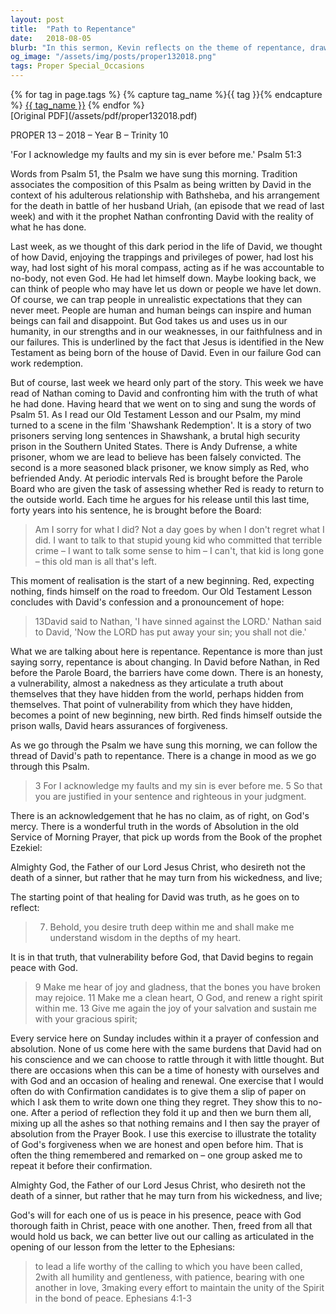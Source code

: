 ```yaml
---
layout: post
title:  "Path to Repentance"
date:   2018-08-05
blurb: "In this sermon, Kevin reflects on the theme of repentance, drawing parallels between King David's confession and the characters in the film 'Shawshank Redemption'. He emphasizes the importance of honesty, vulnerability, and the transformative power of God's forgiveness. The sermon encourages self-reflection and the embrace of God's absolution as a path to peace and renewal."
og_image: "/assets/img/posts/proper132018.png"
tags: Proper Special_Occasions
---    
```

<div class="tag-pills">
  {% for tag in page.tags %}
    {% capture tag_name %}{{ tag }}{% endcapture %}
    <a href="{{ site.baseurl }}/tag/{{ tag_name }}" class="tag-pill">{{ tag_name }}</a>
  {% endfor %}
</div>
[Original PDF](/assets/pdf/proper132018.pdf)

PROPER 13 – 2018 – Year B – Trinity 10

'For I acknowledge my faults and my sin is ever before me.' Psalm 51:3

Words from Psalm 51, the Psalm we have sung this morning. Tradition associates the composition of this Psalm as being written by David in the context of his adulterous relationship with Bathsheba, and his arrangement for the death in battle of her husband Uriah, (an episode that we read of last week) and with it the prophet Nathan confronting David with the reality of what he has done.

Last week, as we thought of this dark period in the life of David, we thought of how David, enjoying the trappings and privileges of power, had lost his way, had lost sight of his moral compass, acting as if he was accountable to no-body, not even God. He had let himself down. Maybe looking back, we can think of people who may have let us down or people we have let down. Of course, we can trap people in unrealistic expectations that they can never meet. People are human and human beings can inspire and human beings can fail and disappoint. But God takes us and uses us in our humanity, in our strengths and in our weaknesses, in our faithfulness and in our failures. This is underlined by the fact that Jesus is identified in the New Testament as being born of the house of David. Even in our failure God can work redemption.

But of course, last week we heard only part of the story. This week we have read of Nathan coming to David and confronting him with the truth of what he had done. Having heard that we went on to sing and sung the words of Psalm 51. As I read our Old Testament Lesson and our Psalm, my mind turned to a scene in the film 'Shawshank Redemption'. It is a story of two prisoners serving long sentences in Shawshank, a brutal high security prison in the Southern United States. There is Andy Dufrense, a white prisoner, whom we are lead to believe has been falsely convicted. The second is a more seasoned black prisoner, we know simply as Red, who befriended Andy. At periodic intervals Red is brought before the Parole Board who are given the task of assessing whether Red is ready to return to the outside world. Each time he argues for his release until this last time, forty years into his sentence, he is brought before the Board:

> Am I sorry for what I did? Not a day goes by when I don't regret what I did. I want to talk to that stupid young kid who committed that terrible crime – I want to talk some sense to him – I can't, that kid is long gone – this old man is all that's left.

This moment of realisation is the start of a new beginning. Red, expecting nothing, finds himself on the road to freedom. Our Old Testament Lesson concludes with David's confession and a pronouncement of hope:

> 13David said to Nathan, 'I have sinned against the LORD.' Nathan said to David, 'Now the LORD has put away your sin; you shall not die.'

What we are talking about here is repentance. Repentance is more than just saying sorry, repentance is about changing. In David before Nathan, in Red before the Parole Board, the barriers have come down. There is an honesty, a vulnerability, almost a nakedness as they articulate a truth about themselves that they have hidden from the world, perhaps hidden from themselves. That point of vulnerability from which they have hidden, becomes a point of new beginning, new birth. Red finds himself outside the prison walls, David hears assurances of forgiveness.

As we go through the Psalm we have sung this morning, we can follow the thread of David's path to repentance. There is a change in mood as we go through this Psalm.

> 3 For I acknowledge my faults and my sin is ever before me.
> 5 So that you are justified in your sentence and righteous in your judgment.

There is an acknowledgement that he has no claim, as of right, on God's mercy. There is a wonderful truth in the words of Absolution in the old Service of Morning Prayer, that pick up words from the Book of the prophet Ezekiel:

Almighty God, the Father of our Lord Jesus Christ, who desireth not the death of a sinner, but rather that he may turn from his wickedness, and live;

The starting point of that healing for David was truth, as he goes on to reflect:

> 7. Behold, you desire truth deep within me and shall make me understand wisdom in the depths of my heart.

It is in that truth, that vulnerability before God, that David begins to regain peace with God.

> 9 Make me hear of joy and gladness, that the bones you have broken may rejoice.
> 11 Make me a clean heart, O God, and renew a right spirit within me.
> 13 Give me again the joy of your salvation and sustain me with your gracious spirit;

Every service here on Sunday includes within it a prayer of confession and absolution. None of us come here with the same burdens that David had on his conscience and we can choose to rattle through it with little thought. But there are occasions when this can be a time of honesty with ourselves and with God and an occasion of healing and renewal. One exercise that I would often do with Confirmation candidates is to give them a slip of paper on which I ask them to write down one thing they regret. They show this to no-one. After a period of reflection they fold it up and then we burn them all, mixing up all the ashes so that nothing remains and I then say the prayer of absolution from the Prayer Book. I use this exercise to illustrate the totality of God's forgiveness when we are honest and open before him. That is often the thing remembered and remarked on – one group asked me to repeat it before their confirmation.

Almighty God, the Father of our Lord Jesus Christ, who desireth not the death of a sinner, but rather that he may turn from his wickedness, and live;

God's will for each one of us is peace in his presence, peace with God thorough faith in Christ, peace with one another. Then, freed from all that would hold us back, we can better live out our calling as articulated in the opening of our lesson from the letter to the Ephesians:

> to lead a life worthy of the calling to which you have been called,
> 2with all humility and gentleness, with patience, bearing with one another in love, 3making every effort to maintain the unity of the Spirit in the bond of peace. Ephesians 4:1-3
